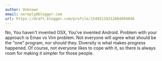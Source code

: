 ```yaml
---
author: Unknown
email: noreply@blogger.com
url: https://draft.blogger.com/profile/15493119212604094040
---
```


No, You haven't invented OSX, You've invented Android. Problem with your approach is Emax vs Vim problem. Not everyone will agree what should be the "one" program, nor should they. Diversity is what makes progress happened. Of course, not everyone likes to cope with it, so there is always room for making it simpler for those people.
